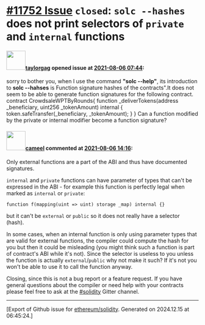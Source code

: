 # [\#11752 Issue](https://github.com/ethereum/solidity/issues/11752) `closed`: `solc --hashes` does not print selectors of `private` and `internal` functions

#### <img src="https://avatars.githubusercontent.com/u/40200349?v=4" width="50">[taylorgag](https://github.com/taylorgag) opened issue at [2021-08-06 07:44](https://github.com/ethereum/solidity/issues/11752):

sorry to bother you, when I use the command **"solc --help"**, its introduction to **solc --hahses** is Function signature hashes of the contracts".It does not seem to be able to generate function signatures for the following contract.
contract CrowdsaleWPTByRounds{
 function _deliverTokens(address _beneficiary, uint256 _tokenAmount) internal {
    token.safeTransfer(_beneficiary, _tokenAmount);
  }
}
Can a function modified by the private or internal modifier become a function signature?

#### <img src="https://avatars.githubusercontent.com/u/137030?v=4" width="50">[cameel](https://github.com/cameel) commented at [2021-08-06 14:16](https://github.com/ethereum/solidity/issues/11752#issuecomment-894292958):

Only external functions are a part of the ABI and thus have documented signatures.

`internal` and `private` functions can have parameter of types that can't be expressed in the ABI - for example this function is perfectly legal when marked as `internal` or `private`:
```solidity
function f(mapping(uint => uint) storage _map) internal {}
```
but it can't be `external` or `public` so it does not really have a selector (hash).

In some cases, when an internal function is only using parameter types that are valid for external functions, the compiler could compute the hash for you but then it could be misleading (you might think such a function is part of contract's ABI while it's not). Since the selector is useless to you unless the function is actually `external`/`public` why not make it such? If it's not you won't be able to use it to call the function anyway.

Closing, since this is not a bug report or a feature request. If you have general questions about the compiler or need help with your contracts please feel free to ask at the [#solidity](https://gitter.im/ethereum/solidity) Gitter channel.


-------------------------------------------------------------------------------



[Export of Github issue for [ethereum/solidity](https://github.com/ethereum/solidity). Generated on 2024.12.15 at 06:45:24.]
